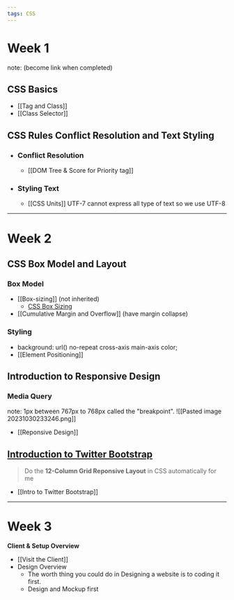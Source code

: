 ```yaml
---
tags: CSS
---
```


# Week 1 
note: (become link when completed)

## CSS Basics
+ [[Tag and Class]]
+ [[Class Selector]] 


## CSS Rules Conflict Resolution and Text Styling 

+ ### Conflict Resolution
	+ [[DOM Tree & Score for Priority tag]] 

+ ### Styling Text
	+ [[CSS Units]]
	UTF-7 cannot express all type of text so we use UTF-8 


---

# Week 2

## CSS Box Model and Layout

### Box Model
+ [[Box-sizing]] (not inherited)
	+ [CSS Box Sizing](https://www.w3schools.com/css/css3_box-sizing.asp)
+ [[Cumulative Margin and Overflow]] (have margin collapse)

### Styling
+ background: url() no-repeat cross-axis main-axis color; 
+ [[Element Positioning]] 



## Introduction to Responsive Design

### Media Query 
note: 1px between 767px to 768px called the "breakpoint".
![[Pasted image 20231030233246.png]]
+ [[Reponsive Design]]



## [Introduction to Twitter Bootstrap](https://getbootstrap.com/docs/5.3/layout/grid/#example)
> Do the **12-Column Grid Reponsive Layout** in CSS automatically for me

+ [[Intro to Twitter Bootstrap]] 

---

# Week 3

**Client & Setup Overview**
+ [[Visit the Client]]
+ Design Overview
	+ The worth thing you could do in Designing a website is to coding it first.
	+ Design and Mockup first 
